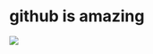 # github is amazing

![](https://www.bing.com/images/search?view=detailV2&ccid=C6KqIOLC&id=EE32B441FC8420E8F752F588A77CA22989E37957&thid=OIP.C6KqIOLCzoDpottbBxmEZAHaGK&mediaurl=https%3A%2F%2Fpluspng.com%2Fimg-png%2Fgithub-logo-png-github-logos-and-usage-github-800x665.png&cdnurl=https%3A%2F%2Fth.bing.com%2Fth%2Fid%2FR.0ba2aa20e2c2ce80e9a2db5b07198464%3Frik%3DV3njiSmifKeI9Q%26pid%3DImgRaw%26r%3D0&exph=665&expw=800&q=github+logo&simid=608042575124641440&form=IRPRST&ck=033873E7F1CFE7EAE766AB6E4023330C&selectedindex=8&ajaxhist=0&ajaxserp=0&vt=0&sim=11)  
